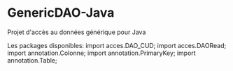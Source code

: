 # GenericDAO-Java
Projet d'accès au données générique pour Java

Les packages disponibles:
import acces.DAO_CUD;
import acces.DAORead;
import annotation.Colonne;
import annotation.PrimaryKey;
import annotation.Table;
